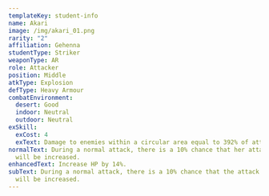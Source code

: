 ```yaml
---
templateKey: student-info
name: Akari
image: /img/akari_01.png
rarity: "2"
affiliation: Gehenna
studentType: Striker
weaponType: AR
role: Attacker
position: Middle
atkType: Explosion
defType: Heavy Armour
combatEnvironment:
  desert: Good
  indoor: Neutral
  outdoor: Neutral
exSkill:
  exCost: 4
  exText: Damage to enemies within a circular area equal to 392% of attack power.
normalText: During a normal attack, there is a 10% chance that her attack power
  will be increased.
enhancedText: Increase HP by 14%.
subText: During a normal attack, there is a 10% chance that the attack power
  will be increased.
---
```

